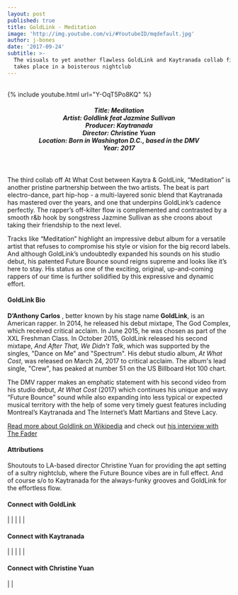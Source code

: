 ```yaml
---
layout: post
published: true
title: GoldLink - Meditation
image: 'http://img.youtube.com/vi/#YoutubeID/mqdefault.jpg'
author: j-bones
date: '2017-09-24'
subtitle: >-
  The visuals to yet another flawless GoldLink and Kaytranada collab fittingly
  takes place in a boisterous nightclub
---
```

<br />
{% include youtube.html url="Y-OqT5Po8KQ" %} 
<br>
<h5 style="text-align: center;">
Title: Meditation <br>
Artist: Goldlink feat Jazmine Sullivan <br>
Producer: Kaytranada <br>
Director: Christine Yuan<br>
Location: Born in Washington D.C., based in the DMV <br>
Year: 2017
</h5>
<br>

The third collab off At What Cost between Kaytra & GoldLink, “Meditation” is another pristine partnership between the two artists. The beat is part electro-dance, part hip-hop - a multi-layered sonic blend that Kaytranada has mastered over the years, and one that underpins GoldLink’s cadence perfectly. The rapper’s off-kilter flow is complemented and contrasted by a smooth r&b hook by songstress Jazmine Sullivan as she croons about taking their friendship to the next level.  

Tracks like “Meditation” highlight an impressive debut album for a versatile artist that refuses to compromise his style or vision for the big record labels. And although GoldLink’s undoubtedly expanded his sounds on his studio debut, his patented Future Bounce sound reigns supreme and looks like it’s here to stay. His status as one of the exciting, original, up-and-coming rappers of our time is further solidified by this expressive and dynamic effort. 

#### GoldLink Bio

**D’Anthony Carlos** , better known by his stage name **GoldLink**, is an American rapper. In 2014, he released his debut mixtape, The God Complex, which received critical acclaim. In June 2015, he was chosen as part of the XXL Freshman Class. In October 2015, GoldLink released his second mixtape, *And After That, We Didn't Talk*, which was supported by the singles, "Dance on Me" and "Spectrum". His debut studio album, *At What Cost*, was released on March 24, 2017 to critical acclaim. The album's lead single, "Crew", has peaked at number 51 on the US Billboard Hot 100 chart.

The DMV rapper makes an emphatic statement with his second video from his studio debut, *At What Cost* (2017) which continues his unique and wavy “Future Bounce” sound while also expanding into less typical or expected musical territory with the help of some very timely guest features including Montreal’s Kaytranada and The Internet’s Matt Martians and Steve Lacy. 

<a href="https://en.wikipedia.org/wiki/GoldLink" target="_blank">Read more about Goldlink on Wikipedia</a> and check out <a href="https://www.wikipedia.org/" target="_blank">his interview with The Fader</a>

#### Attributions

Shoutouts to LA-based director Christine Yuan for providing the apt setting of a sultry nightclub, where the Future Bounce vibes are in full effect. And of course s/o to Kaytranada for the always-funky grooves and GoldLink for the effortless flow. 

#### Connect with GoldLink 

<a class="fa fa-globe" href="http://www.goldlink,info" target="_blank"></a> | 
<a class="fa fa-facebook" href="https://www.facebook.com/goldlink" target="_blank"></a> | 
<a class="fa fa-instagram" href="https://www.instagram.com/goldlink" target="_blank"></a> | 
<a class="fa fa-soundcloud" href="https://soundcloud.com/goldlink" target="_blank"></a> | 
<a class="fa fa-twitter" href="https://twitter.com/goldlink" target="_blank"></a> | 
<a class="fa fa-youtube" href="https://www.youtube.com/user/SquaaashClubLLC" target="_blank"></a>

#### Connect with Kaytranada 

<a class="fa fa-globe" href="http://www.kaytranada,com" target="_blank"></a> | 
<a class="fa fa-facebook" href="https://www.facebook.com/kaytranada" target="_blank"></a> | 
<a class="fa fa-instagram" href="https://www.instagram.com/kaytranada" target="_blank"></a> | 
<a class="fa fa-soundcloud" href="https://soundcloud.com/kaytranada" target="_blank"></a> | 
<a class="fa fa-twitter" href="https://twitter.com/kaytranada" target="_blank"></a> | 
<a class="fa fa-youtube" href="https://www.youtube.com/channel/UCJwaqVwGHi73m-WQWK3QODw" target="_blank"></a>

#### Connect with Christine Yuan 

<a class="fa fa-globe" href="http://www.christineyuan.com/" target="_blank"></a> | 
<a class="fa fa-instagram" href="https://www.instagram.com/christineyuan" target="_blank"></a> | 
<a class="fa fa-vimeo" href="https://vimeo.com/christineyuan" target="_blank"></a> 
